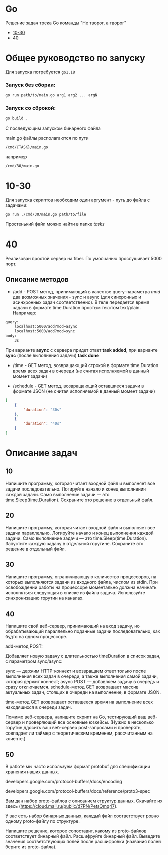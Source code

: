 # Go

Решение задач трека Go команды "Не творог, а творог"

- [10-30](#10-30)
- [40](#40)


# Общее руководство по запуску
Для запуска потребуется `go1.18`

### Запуск без сборки:
```bash
go run path/to/main.go arg1 arg2 ... argN
```

### Запуск со сброкой:
```bash
go build .
```
C последующим запуском бинарного файла

main.go файлы располагаются по пути 
```bash
/cmd/{TASK}/main.go
```
например 
```bash
/cmd/30/main.go
```

# 10-30
Для запуска скриптов необходим один аргумент - путь до файла с задачами:
```bash
go run ./cmd/30/main.go path/to/file
```
Простенький файл можно найти в папке *tasks*

# 40
Реализован простой сервер на fiber. По умолчанию прослушивает 5000 порт.

## Описание методов

- /add - POST метод, принимающий в качестве query-параметра *mod* два возможных значения - sync и async (для синхронных и асинхронных задач соответственно). В теле передается время задачи в формате time.Duration простым текстом text/plain. Например:
```bash
query:
    localhost:5000/add?mod=async
    localhost:5000/add?mod=sync
body:
    3s
```
При варианте **async** с сервера придет ответ **task added**, при варианте **sync** (после выполнения задачи) **task done**

- /time - GET метод, возвращающий строкой в формате time.Duration время всех задач в очереди (не считая исполняемой в данный момент задачи)

- /schedule - GET метод, возвращающий оставшиеся задачи в формате JSON (не считая исполняемой в данный момент задачи)

```json
[
    {
        "duration": "30s"
    },
    {
        "duration": "40s"
    }
]
```

# Описание задач

## 10
Напишите программу, которая читает входной файл и выполняет все задачи последовательно. Логируйте начало и конец выполнения каждой задачи. Само выполнение задачи — это time.Sleep(time.Duration). Сохраните это решение в отдельный файл.

## 20
Напишите программу, которая читает входной файл и выполняет все задачи параллельно. Логируйте начало и конец выполнения каждой задачи. Само выполнение задачи — это time.Sleep(time.Duration). Запустите каждую задачу в отдельной горутине. Сохраните это решение в отдельный файл.

## 30
Напишите программу, ограничивающую количество процессоров, на которых выполняются задачи из входного файла, числом из stdin. При освобождении работы на процессоре моментально должна начинать исполняться следующая в списке из файла задача. Используйте синхронизацию горутин на каналах.

## 40
Напишите свой веб-сервер, принимающий на вход задачу, но обрабатывающий параллельно поданные задачи последовательно, как будто на одном процессоре.

add-метод POST:

Добавляет новую задачу с длительностью timeDuration в список задач, с параметром sync/async:

sync — держим HTTP-коннект и возвращаем ответ только после выполнения всех задач в очереди, а также выполнения самой задачи, которая держит коннект;
async POST — добавляем задачу в очередь и сразу отключаемся.
schedule-метод GET возвращает массив актуальных задач, стоящих в очереди на выполнение, в формате JSON.

time-метод GET возвращает оставшееся время на выполнение всех находящихся в очереди задач.

Помимо веб-сервера, напишите скрипт на Go, тестирующий ваш веб-сервер и проверяющий все основные юзкейсы. (Нужно в несколько горутин ддосить ваш веб-сервер post-запросами и проверять, совпадает ли таймер с теоретическим временем, рассчитанным на клиенте.)

## 50
В работе мы часто используем формат protobuf для спецификации хранения наших данных.

developers.google.com/protocol-buffers/docs/encoding

developers.google.com/protocol-buffers/docs/reference/proto3-spec

Вам дан набор proto-файлов с описанием структур данных. Скачайте их здесь (https://cloud.mail.ru/public/d7PN/PetsQmq47).

У вас есть набор бинарных данных, каждый файл соответствует ровно одному proto-файлу по структуре.

Напишите решение, которое сопоставит, какому из proto-файлов соответствует бинарный файл. Расшифруйте бинарный файл. Выведите значения соответствующих полей после расшифровки (названия полей берите из proto-файла).